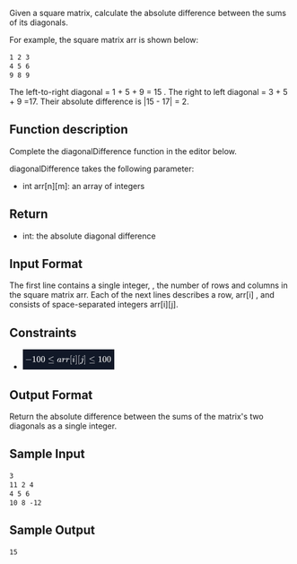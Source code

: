 Given a square matrix, calculate the absolute difference between the sums of its diagonals.

For example, the square matrix arr is shown below:
```
1 2 3
4 5 6
9 8 9  
```
The left-to-right diagonal = 1 + 5 + 9 = 15 . The right to left diagonal = 3 + 5 + 9 =17. Their absolute difference is |15 - 17| = 2.

## Function description

Complete the diagonalDifference function in the editor below.

diagonalDifference takes the following parameter:

- int arr[n][m]: an array of integers
## Return

- int: the absolute diagonal difference
## Input Format

The first line contains a single integer, , the number of rows and columns in the square matrix arr.
Each of the next  lines describes a row, arr[i] , and consists of  space-separated integers arr[i][j].

## Constraints
- ![alt text](image.png)
## Output Format

Return the absolute difference between the sums of the matrix's two diagonals as a single integer.

## Sample Input
```
3
11 2 4
4 5 6
10 8 -12
```
## Sample Output
```
15
```